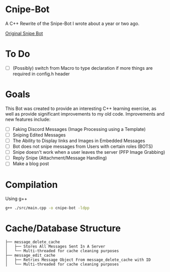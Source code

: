 # Cnipe-Bot
A C++ Rewrite of the Snipe-Bot I wrote about a year or two ago.

[Original Snipe Bot](https://github.com/ssenr/Snipe-Bot)

# To Do

-   [ ] (Possibly) switch from Macro to type declaration if more things are required in config.h header
# Goals

This Bot was created to provide an interesting C++ learning exercise, as well as provide significant improvements to my old code. Improvements and new features include:

-   [ ] Faking Discord Messages (Image Processing using a Template)
-   [ ] Sniping Edited Messages
-   [ ] The Ability to Display links and Images in Embedded Messages
-   [ ] Bot does not snipe messages from Users with certain roles (BOTS)
-   [ ] Snipe doesn't work when a user leaves the server (PFP Image Grabbing)
-   [ ] Reply Snipe (Attachment/Message Handling)
-   [ ] Make a blog post

# Compilation
Using g++ 
```bash 
g++ ./src/main.cpp -o cnipe-bot -ldpp
```

# Cache/Database Structure
```
├── message_delete_cache
│   ├── Stores All Messages Sent In A Server
│   └── Multi-threaded for cache cleaning purposes
├── message_edit_cache
│   ├── Retries Message Object From message_delete_cache with ID
│   └── Multi-threaded for cache cleaning purposes
```
